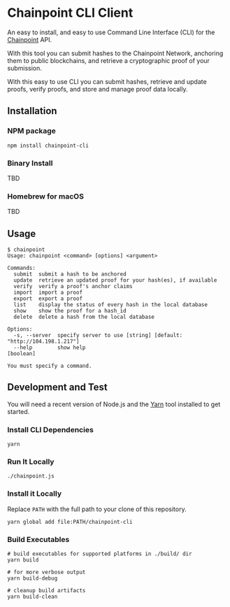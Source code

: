 # Chainpoint CLI Client

An easy to install, and easy to use Command Line Interface (CLI) for the [Chainpoint](https://chainpoint.org) API.

With this tool you can submit hashes to the Chainpoint
Network, anchoring them to public blockchains, and retrieve a cryptographic proof of your submission.

With this easy to use CLI you can submit hashes,
retrieve and update proofs, verify proofs, and store
and manage proof data locally.

## Installation

### NPM package

```
npm install chainpoint-cli
```

### Binary Install

TBD

### Homebrew for macOS

TBD

## Usage

```
$ chainpoint
Usage: chainpoint <command> [options] <argument>

Commands:
  submit  submit a hash to be anchored
  update  retrieve an updated proof for your hash(es), if available
  verify  verify a proof's anchor claims
  import  import a proof
  export  export a proof
  list    display the status of every hash in the local database
  show    show the proof for a hash_id
  delete  delete a hash from the local database

Options:
  -s, --server  specify server to use [string] [default: "http://104.198.1.217"]
  --help        show help                                              [boolean]

You must specify a command.
```

## Development and Test

You will need a recent version of Node.js and the [Yarn](https://yarnpkg.com/en/) tool installed to get started. 

### Install CLI Dependencies

```
yarn
```

### Run It Locally

```
./chainpoint.js
```

### Install it Locally

Replace `PATH` with the full path to your clone of this repository.

```
yarn global add file:PATH/chainpoint-cli
```

### Build Executables

```
# build executables for supported platforms in ./build/ dir
yarn build

# for more verbose output
yarn build-debug

# cleanup build artifacts
yarn build-clean
```
